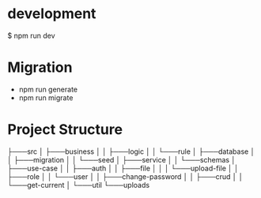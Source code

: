 # development

$ npm run dev

# Migration

-   npm run generate
-   npm run migrate 

# Project Structure
├───src
│   ├───business
│   │   ├───logic
│   │   └───rule
│   ├───database
│   │   ├───migration
│   │   └───seed
│   ├───service
│   │   └───schemas
│   ├───use-case
│   │   ├───auth
│   │   ├───file
│   │   │   └───upload-file
│   │   ├───role
│   │   └───user
│   │       ├───change-password
│   │       ├───crud
│   │       └───get-current
│   └───util
└───uploads